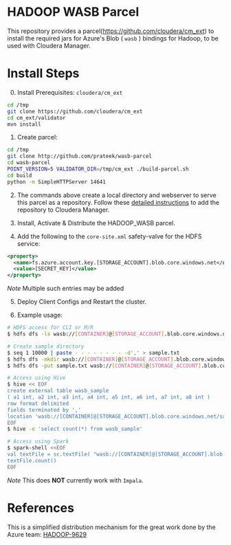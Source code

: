 HADOOP WASB Parcel
==================

This repository provides a parcel(https://github.com/cloudera/cm_ext) to install the required jars for Azure's Blob ( `wasb` ) bindings for Hadoop, to be used with Cloudera Manager.

# Install Steps
0. Install Prerequisites: `cloudera/cm_ext`
```sh
cd /tmp
git clone https://github.com/cloudera/cm_ext
cd cm_ext/validator
mvn install
```

1. Create parcel:
```sh
cd /tmp
git clone http://github.com/prateek/wasb-parcel
cd wasb-parcel
POINT_VERSION=5 VALIDATOR_DIR=/tmp/cm_ext ./build-parcel.sh
cd build
python -m SimpleHTTPServer 14641
```

2. The commands above create a local directory and webserver to serve this parcel as a repository. Follow these [detailed instructions](http://www.cloudera.com/content/cloudera-content/cloudera-docs/CM5/latest/Cloudera-Manager-Installation-Guide/cm5ig_create_local_parcel_repo.html) to add the repository to Cloudera Manager.

3. Install, Activate & Distribute the HADOOP_WASB parcel.

4. Add the following to the `core-site.xml` safety-valve for the HDFS service:
```xml
<property>
  <name>fs.azure.account.key.[STORAGE_ACCOUNT].blob.core.windows.net</name>
  <value>[SECRET_KEY]</value>
</property>
```

*Note* Multiple such entries may be added

5. Deploy Client Configs and Restart the cluster.

6. Example usage:
```sh
# HDFS access for CLI or M/R
$ hdfs dfs -ls wasb://[CONTAINER]@[STORAGE_ACCOUNT].blob.core.windows.net/

# Create sample directory
$ seq 1 10000 | paste - - - - - - - - -d',' > sample.txt
$ hdfs dfs -mkdir wasb://[CONTAINER]@[STORAGE_ACCOUNT].blob.core.windows.net/sample-dir
$ hdfs dfs -put sample.txt wasb://[CONTAINER]@[STORAGE_ACCOUNT].blob.core.windows.net/sample-dir

# Access using Hive
$ hive << EOF
create external table wasb_sample
( a1 int, a2 int, a3 int, a4 int, a5 int, a6 int, a7 int, a8 int )
row format delimited
fields terminated by ','
location 'wasb://[CONTAINER]@[STORAGE_ACCOUNT].blob.core.windows.net/sample-dir';
EOF
$ hive -e 'select count(*) from wasb_sample'

# Access using Spark
$ spark-shell <<EOF
val textFile = sc.textFile( "wasb://[CONTAINER]@[STORAGE_ACCOUNT].blob.core.windows.net/sample-dir" )
textFile.count()
EOF
```

*Note* This does **NOT** currently work with `Impala`.

# References
This is a simplified distribution mechanism for the great work done by the Azure team: [HADOOP-9629](https://issues.apache.org/jira/browse/HADOOP-9629)
